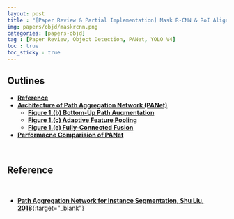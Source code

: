 ```yaml
---
layout: post
title : "[Paper Review & Partial Implementation] Mask R-CNN & RoI Align (2018)"
img: papers/objd/maskrcnn.png
categories: [papers-objd]  
tag : [Paper Review, Object Detection, PANet, YOLO V4]
toc : true
toc_sticky : true
---
```


## **Outlines**
- [**Reference**](#reference)
- [**Architecture of Path Aggregation Network (PANet)**](#architecture-of-path-aggregation-network-panet)
    - [**Figure 1.(b) Bottom-Up Path Augmentation**](#figure-1b-bottom-up-path-augmentation)
    - [**Figure 1.(c) Adaptive Feature Pooling**](#figure-1c-adaptive-feature-pooling)
    - [**Figure 1.(e) Fully-Connected Fusion**](#figure-1e-fully-connected-fusion)
- [**Performacne Comparision of PANet**](#performacne-comparision-of-panet)

<br/>

## **Reference**

<br/>

- [**Path Aggregation Network for Instance Segmentation, Shu Liu, 2018**](https://arxiv.org/pdf/1803.01534v4.pdf){:target="_blank"}

<br/>
